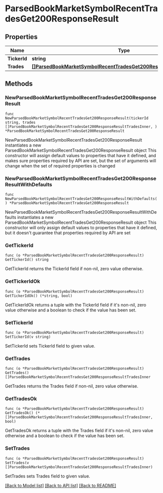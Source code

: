 # ParsedBookMarketSymbolRecentTradesGet200ResponseResult

## Properties

Name | Type | Description | Notes
------------ | ------------- | ------------- | -------------
**TickerId** | **string** |  | 
**Trades** | [**[]ParsedBookMarketSymbolRecentTradesGet200ResponseResultTradesInner**](ParsedBookMarketSymbolRecentTradesGet200ResponseResultTradesInner.md) |  | 

## Methods

### NewParsedBookMarketSymbolRecentTradesGet200ResponseResult

`func NewParsedBookMarketSymbolRecentTradesGet200ResponseResult(tickerId string, trades []ParsedBookMarketSymbolRecentTradesGet200ResponseResultTradesInner, ) *ParsedBookMarketSymbolRecentTradesGet200ResponseResult`

NewParsedBookMarketSymbolRecentTradesGet200ResponseResult instantiates a new ParsedBookMarketSymbolRecentTradesGet200ResponseResult object
This constructor will assign default values to properties that have it defined,
and makes sure properties required by API are set, but the set of arguments
will change when the set of required properties is changed

### NewParsedBookMarketSymbolRecentTradesGet200ResponseResultWithDefaults

`func NewParsedBookMarketSymbolRecentTradesGet200ResponseResultWithDefaults() *ParsedBookMarketSymbolRecentTradesGet200ResponseResult`

NewParsedBookMarketSymbolRecentTradesGet200ResponseResultWithDefaults instantiates a new ParsedBookMarketSymbolRecentTradesGet200ResponseResult object
This constructor will only assign default values to properties that have it defined,
but it doesn't guarantee that properties required by API are set

### GetTickerId

`func (o *ParsedBookMarketSymbolRecentTradesGet200ResponseResult) GetTickerId() string`

GetTickerId returns the TickerId field if non-nil, zero value otherwise.

### GetTickerIdOk

`func (o *ParsedBookMarketSymbolRecentTradesGet200ResponseResult) GetTickerIdOk() (*string, bool)`

GetTickerIdOk returns a tuple with the TickerId field if it's non-nil, zero value otherwise
and a boolean to check if the value has been set.

### SetTickerId

`func (o *ParsedBookMarketSymbolRecentTradesGet200ResponseResult) SetTickerId(v string)`

SetTickerId sets TickerId field to given value.


### GetTrades

`func (o *ParsedBookMarketSymbolRecentTradesGet200ResponseResult) GetTrades() []ParsedBookMarketSymbolRecentTradesGet200ResponseResultTradesInner`

GetTrades returns the Trades field if non-nil, zero value otherwise.

### GetTradesOk

`func (o *ParsedBookMarketSymbolRecentTradesGet200ResponseResult) GetTradesOk() (*[]ParsedBookMarketSymbolRecentTradesGet200ResponseResultTradesInner, bool)`

GetTradesOk returns a tuple with the Trades field if it's non-nil, zero value otherwise
and a boolean to check if the value has been set.

### SetTrades

`func (o *ParsedBookMarketSymbolRecentTradesGet200ResponseResult) SetTrades(v []ParsedBookMarketSymbolRecentTradesGet200ResponseResultTradesInner)`

SetTrades sets Trades field to given value.



[[Back to Model list]](../README.md#documentation-for-models) [[Back to API list]](../README.md#documentation-for-api-endpoints) [[Back to README]](../README.md)


